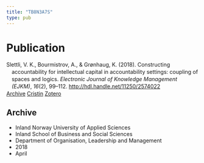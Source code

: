 ```yaml
---
title: "TB8N3A7S"
type: pub
---
```

<h1>Publication</h1>
<article id="csl-bib-container-TB8N3A7S" class="csl-bib-container">
  <div class="csl-bib-body" style="line-height: 1.35; padding-left: 1em; text-indent:-1em;">
  <div class="csl-entry">Slettli, V. K., Bourmistrov, A., &amp; Gr&#xF8;nhaug, K. (2018). Constructing accountability for intellectual capital in accountability settings: coupling of spaces and logics. <i>Electronic Journal of Knowledge Management (EJKM)</i>, <i>16</i>(2), 99&#x2013;112. <a href="http://hdl.handle.net/11250/2574022">http://hdl.handle.net/11250/2574022</a></div>
</div>
  <div class="csl-bib-buttons">
    <a href="#taxonomy-article-TB8N3A7S" class="csl-bib-button">Archive</a>
    <a href alt="Cristin URL" class="csl-bib-button">Cristin</a>
    <a href alt="Zotero URL" class="csl-bib-button">Zotero</a>
  </div>
  <div id="csl-bib-meta-container-TB8N3A7S"></div>
</article>
<div id="csl-bib-meta-TB8N3A7S" class="csl-bib-meta">
  <article id="taxonomy-article-TB8N3A7S" class="taxonomy-article">
    <h1>Archive</h1>
    <ul>
      <li>Inland Norway University of Applied Sciences</li>
      <li>Inland School of Business and Social Sciences</li>
      <li>Department of Organisation, Leadership and Management</li>
      <li>2018</li>
      <li>April</li>
    </ul>
  </article>
</div>
